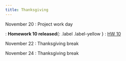 ```yaml
---
title: Thanksgiving
---
```


November 20
: Project work day

: **Homework 10 released**{: .label .label-yellow }
  : [HW 10](https://sta279-f23.github.io/homework/hw_10.html)
  
November 22
: Thanksgiving break
  
November 24
: Thanksgiving break
